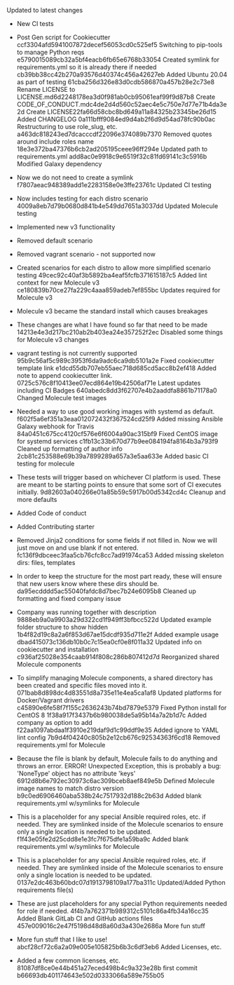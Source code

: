 Updated to latest changes

- New CI tests
- Post Gen script for Cookiecutter
ccf3304afd5941007872decef56053cd0c525ef5
Switching to pip-tools to manage Python reqs
e5790015089cb32a5bf4eacb6fb65e6768b33054
Created symlink for requirements.yml so it is already there if needed
cb39bb38cc42b270a93576d40374c456a42627eb
Added Ubuntu 20.04 as part of testing
61cba256d326e83d0cdb586870a457b28e2c73e8
Rename LICENSE to LICENSE.md6d2248178ea3d0f981ab0cb95061eaf99f9d87b8
Create CODE_OF_CONDUCT.mdc4de2d4d560c52aec4e5c750e7d77e71b4da3e2d
Create LICENSE22fa66d58cbc8bd649a11a84325b23345be26d15
Added CHANGELOG
0a111bfff9084ed9d4ab2f6d9d54ad78fc90b0ac
Restructuring to use role_slug, etc.
a463dc818243ed7dcacccdf22096e374089b7370
Removed quotes around include roles name
18e3e372ba47376b6cb2ad205195ceee96ff294e
Updated path to requirements.yml
add8ac0e9918c9e6519f32c81fd69141c3c5916b
Modified Galaxy dependency

- Now we do not need to create a symlink
f7807aeac948389add1e2283158e0e3ffe23761c
Updated CI testing

- Now includes testing for each distro scenario
4009a8eb7d79b0680d841b4e549dd7651a3037dd
Updated Molecule testing

- Implemented new v3 functionality
- Removed default scenario
- Removed vagrant scenario - not supported now
- Created scenarios for each distro to allow more simplified scenario
testing
49cec92c40af3b5892ba4eaf5fcfb371615187c5
Added lint context for new Molecule v3
ce180839b70ce27fa229c4aaa859adeb7ef855bc
Updates required for Molecule v3

- Molecule v3 became the standard install which causes breakages
- These changes are what I have found so far that need to be made
14213e4e3d217bc210ab2b403ea24e357252f2ec
Disabled some things for Molecule v3 changes

- vagrant testing is not currently supported
95b9c56af5c989c3953f6da9adc6ca9db5101a2e
Fixed cookiecutter template link
e1dcd55db707eb55aec718d685cd5acc8b2ef418
Added note to append cookiecutter link.
0725c576c8f10413ee07ecd864e19b42506af71e
Latest updates including CI Badges
640abedc8dd3f62707e4b2aaddfa8861b71178a0
Changed Molecule test images

- Needed a way to use good working images with systemd as default.
f602f5a6ef351a3eaa012072432f367524cd25f9
Added missing Ansible Galaxy webhook for Travis
84a0451c675cc4120cf576e6f6004a90ac315bf9
Fixed CentOS image for systemd services
c1fb13c33b670d77b9ee084194fa8164b3a793f9
Cleaned up formatting of author info
2cb81c253588e69b39a7899289a657a3e5aa633e
Added basic CI testing for molecule

- These tests will trigger based on whichever CI platform is used. These
are meant to be starting points to ensure that some sort of CI executes
initially.
9d82603a040266e01a85b59c5917b00d5342cd4c
Cleanup and more defaults

- Added Code of conduct
- Added Contributing starter
- Removed Jinja2 conditions for some fields if not filled in. Now we
will just move on and use blank if not entered.
fc136f9dbceec3faa5cb76cfc8cc7ad91974ca53
Added missing skeleton dirs: files, templates

- In order to keep the structure for the most part ready, these will
ensure that new users know where these dirs should be.
da95ecdddd5ac55040fafdc8d7bec7b24e6095b8
Cleaned up formatting and fixed company issue

- Company was running together with description
9888eb9a0a9903a29d322cd1f949ff3bfbcc522d
Updated example folder structure to show hidden
1b4f82d19c8a2a6f853d67ae15dcdf935d711e2f
Added example usage
dbad415073c136db10b0c7c15ea0cf0e8f011a32
Updated info on cookiecutter and installation
c936af25028e354caab914f808c286b807412d7d
Reorganized shared Molecule components

- To simplify managing Molecule components, a shared directory has been
created and specific files moved into it.
071bab8d898dc4d83551d8a735e11e4ea5ca1af8
Updated platforms for Docker/Vagrant drivers
c45890e6fe58f7f155c2636243b74bd7879e5379
Fixed Python install for CentOS 8
1f38a917f3437b6b980038de5a95b14a7a2b1d7c
Added company as option to add
f22aa1097abdaa1f3910e219daf9d1c99ddf9e35
Added ignore to YAML lint config
7b9d4f04240c805b2e12cb676c92534363f6cd18
Removed requirements.yml for Molecule

- Because the file is blank by default, Molecule fails to do anything
and throws an error.
ERROR! Unexpected Exception, this is probably a bug: 'NoneType' object has no attribute 'keys'
6912d8b6e792ec30973c6ac309bceb8aef849e5b
Defined Molecule image names to match distro version
b9c0ed6906460aba538b24c7517932d188c2b63d
Added blank requirements.yml w/symlinks for Molecule

- This is a placeholder for any special Ansible required roles, etc. if
needed. They are symlinked inside of the Molecule scenarios to ensure
only a single location is needed to be updated.
f1f43e05fe2d25cdd8e1e3fc7f675dfe1a59ba9c
Added blank requirements.yml w/symlinks for Molecule

- This is a placeholder for any special Ansible required roles, etc. if
needed. They are symlinked inside of the Molecule scenarios to ensure
only a single location is needed to be updated.
0137e2dc463b60bdc07d1913798109a177ba311c
Updated/Added Python requirements file(s)

- These are just placeholders for any special Python requirements needed
for role if needed.
4f4b7a762371b989312c5101c86a4fb34a16cc35
Added Blank GitLab CI and GitHub actions files
457e009016c2e47f5198d48d8a60d3a430e2686a
More fun stuff

- More fun stuff that I like to use!
abcf28cf72c6a2a09e005e105825b6b3c6df3eb6
Added Licenses, etc.

- Added a few common licenses, etc.
81087df8ce0e44b451a27eced498b4c9a323e28b
first commit
b66693db401174643e502d0333066a589e755b05
